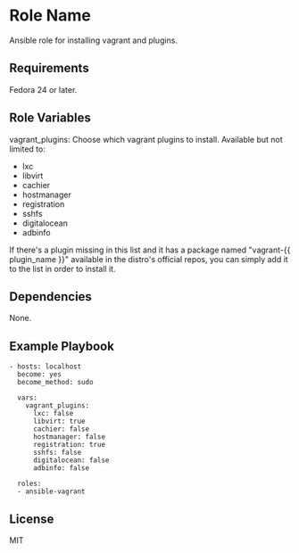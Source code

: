 Role Name
=========

Ansible role for installing vagrant and plugins.

Requirements
------------

Fedora 24 or later.

Role Variables
--------------

vagrant_plugins: Choose which vagrant plugins to install. Available but not limited to:

- lxc
- libvirt
- cachier
- hostmanager
- registration
- sshfs
- digitalocean
- adbinfo

If there's a plugin missing in this list and it has a package named "vagrant-{{ plugin_name }}" available in the distro's official repos, you can simply add it to the list in order to install it.

Dependencies
------------

None.

Example Playbook
----------------

    - hosts: localhost
      become: yes
      become_method: sudo
    
      vars:
        vagrant_plugins:
          lxc: false
          libvirt: true
          cachier: false
          hostmanager: false
          registration: true
          sshfs: false
          digitalocean: false
          adbinfo: false
    
      roles:
      - ansible-vagrant


License
-------

MIT

